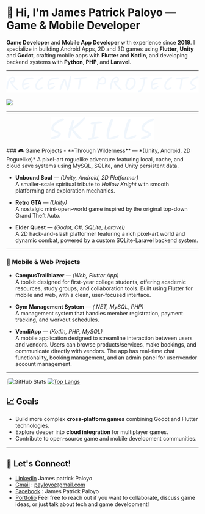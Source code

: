 # 👋 Hi, I'm James Patrick Paloyo — Game & Mobile Developer

**Game Developer** and **Mobile App Developer** with experience since **2019**. I specialize in building Android Apps, 2D and 3D games using **Flutter**, **Unity** and **Godot**, crafting mobile apps with **Flutter** and **Kotlin**, and developing backend systems with **Python**, **PHP**, and **Laravel**.  

---
<p align="center">
  <img src="https://github.com/JPPdp/KnowMe/blob/main/rcs/RCP.png"/>
</p>

<p align="left">
  <img src="https://skillicons.dev/icons?i=unity,unreal,flutter,kotlin,swift,androidstudio,react,nextjs,tailwind,nodejs,express,php,python,mysql,sqlite,cpp,typescript,javascript,postman,fsharp,git,flask,mern,mean,mevn" />
</p>

---
<p align="center">
  <img src="https://github.com/JPPdp/KnowMe/blob/main/rcs/SKILLS.png"/>
</p>
### 🎮 Game Projects
- **Through Wilderness** — *(Unity, Android, 2D Roguelike)*  
  A pixel-art roguelike adventure featuring local, cache, and cloud save systems using MySQL, SQLite, and Unity persistent data.

- **Unbound Soul** — *(Unity, Android, 2D Platformer)*  
  A smaller-scale spiritual tribute to *Hollow Knight* with smooth platforming and exploration mechanics.

- **Retro GTA** — *(Unity)*  
  A nostalgic mini-open-world game inspired by the original top-down Grand Theft Auto.

- **Elder Quest** — *(Godot, C#, SQLite, Laravel)*  
  A 2D hack-and-slash platformer featuring a rich pixel-art world and dynamic combat, powered by a custom SQLite-Laravel backend system.

---

### 📱 Mobile & Web Projects
- **CampusTrailblazer** — *(Web, Flutter App)*  
  A toolkit designed for first-year college students, offering academic resources, study groups, and collaboration tools. Built using Flutter for mobile and web, with a clean, user-focused interface.

- **Gym Management System** — *(.NET, MySQL, PHP)*  
  A management system that handles member registration, payment tracking, and workout schedules.

- **VendiApp** — *(Kotlin, PHP, MySQL)*  
  A mobile application designed to streamline interaction between users and vendors. Users can browse products/services, make bookings, and communicate directly with vendors. The app has real-time chat functionality, booking management, and an admin panel for user/vendor account management.

---

[![GitHub Stats](https://github-readme-stats.vercel.app/api?username=JPPdp&show_icons=true&hide_title=true&count_private=true&theme=radical)
[![Top Langs](https://github-readme-stats.vercel.app/api/top-langs/?username=kyuremmmmz&layout=compact&theme=dark)](https://github.com/anuraghazra/github-readme-stats)

## 📈 Goals
- Build more complex **cross-platform games** combining Godot and Flutter technologies.
- Explore deeper into **cloud integration** for multiplayer games.
- Contribute to open-source game and mobile development communities.

---

## 🌟 Let's Connect!
- [LinkedIn]([https://www.linkedin.com/in/your-profile-link](https://www.linkedin.com/in/james-patrick-paloyo-3ab052298)) James patrick Paloyo  
- [Gmail](mailto:payloyo@gmail.com)  : payloyo@gmail.com
- [Facebook]([https://www.facebook.com/your-profile-link](https://www.facebook.com/braxye.lala/))  : James Patrick Paloyo
- [Portfolio]([https://your-portfolio-link.com](https://jppdp.github.io/KnowMe/main.html))
Feel free to reach out if you want to collaborate, discuss game ideas, or just talk about tech and game development!
